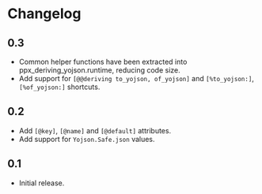 Changelog
=========

0.3
---

  * Common helper functions have been extracted into
    ppx_deriving_yojson.runtime, reducing code size.
  * Add support for `[@@deriving to_yojson, of_yojson]`
    and `[%to_yojson:]`, `[%of_yojson:]` shortcuts.

0.2
---

  * Add `[@key]`, `[@name]` and `[@default]` attributes.
  * Add support for `Yojson.Safe.json` values.

0.1
---

  * Initial release.
